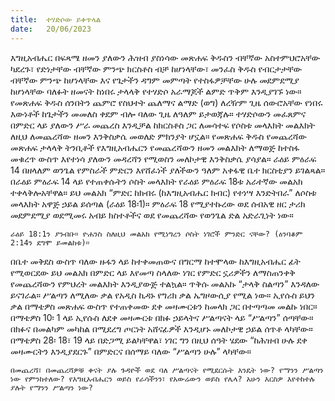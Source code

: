 ```yaml
---
title:  ተሃድሶው ይቀጥላል
date:   20/06/2023
---
```


እግዚአብሔር በፍጻሜ ዘመን ያለውን ሕዝብ ያስነሳው መጽሐፍ ቅዱስን ብቸኛው አስተምህሮአቸው ካደረጉ፣ የድነታቸው ብቸኛው ምንጭ ክርስቶስ ብቻ ከሆነላቸው፣ መንፈስ ቅዱስ የብርታታቸው ብቸኛው ምንጭ ከሆነላቸው እና የጌታችን ዳግም መምጣት የተስፋዎቻቸው ሁሉ መደምደሚያ ከሆነላቸው ባለፉት ዘመናት ከነበሩ ታላላቅ የተሃድሶ አራማጆች ልምድ ጥቅም እንዲያገኙ ነው። የመጽሐፍ ቅዱስ ሰንበትን ጨምሮ የስህተት ጨለማና ልማድ (ወግ) ለረዥም ጊዜ ሰውሮአቸው የነበሩ እውነቶች ከጌታችን መመለስ ቀደም ብሎ ባለው ጊዜ ለዓለም ይታወጃሉ። ተሃድሶውን መፈጸምና በምድር ላይ ያለውን ሥራ መጨረስ እንዲቻል ከክርስቶስ ጋር ለመሳተፍ የሶስቱ መላእክት መልእክት ለዚህ ለመጨረሻው ዘመን እንቅስቃሴ መወለድ ምክንያት ሆኗል። የመጽሐፍ ቅዱስ የመጨረሻው መጽሐፍ ታላላቅ ትንቢቶች የእግዚአብሔርን የመጨረሻውን ዘመን መልእክት ለማወጅ ከተስፋ መቁረጥ ውስጥ እየተነሳ ያለውን መዳረሻን የሚወስን መለኮታዊ እንቅስቃሴ ያሳያል። ራዕይ ምዕራፍ 14 በዘላለም ወንጌል የምስራች ምድርን እየሸፈነች ያለችውን ዓለም አቀፋዊ ቤተ ክርስቲያን ይገልጻል። በራዕይ ምዕራፍ 14 ላይ የተጠቀሱትን ሶስት መላእክት የራዕይ ምዕራፍ 18ቱ አራተኛው መልአክ ተቀላቅሎአቸዋል። ይህ መልአክ “ምድር ከክብሩ (ከእግዚአብሔር ክብር) የተነሣ እንድትበራ” ለሶስቱ መላእክት አዋጅ ኃይል ይሰጣል (ራዕይ 18፡1)። ምዕራፍ 18 የሚያተኩረው ወደ ሰብአዊ ዘር ታሪክ መደምደሚያ ወደሚመሩ አብይ ክስተቶችና ወደ የመጨረሻው የወንጌል ድል አድራጊነት ነው።

`ራዕይ 18:1ን ያንብቡ። ዮሐንስ ስለዚህ መልአክ የሚነግረን ሶስት ነገሮች ምንድር ናቸው? (ዕንባቆም 2:14ን ደግሞ ይመልከቱ)።`

በቤተ መቅደስ ውስጥ ባለው ዙፋን ላይ ከተቀመጠውና በግርማ ከተሞላው ከእግዚአብሔር ፊት የሚወርደው ይህ መልአክ በምድር ላይ እየመጣ ስላለው ነገር የምድር ኗሪዎችን ለማስጠንቀቅ የመጨረሻውን የምህረት መልእክት እንዲያውጅ ተልኳል። ጥቅሱ መልአኩ “ታላቅ ስልጣን” እንዳለው ይናገራል። ሥልጣን ለሚለው ቃል የአዲስ ኪዳኑ የግሪክ ቃል ኤግዞውሲያ የሚል ነው። ኢየሱስ ይህን ቃል በማቴዎስ መጽሐፍ ውስጥ የተጠቀመው ደቀ መዛሙርቱን ከመላክ ጋር በተጣጣመ መልኩ ነበር። በማቴዎስ 10፡ 1 ላይ ኢየሱስ ለደቀ መዛሙርቱ በክፉ ኃይላትና ሥልጣናት ላይ “ሥልጣን” ሰጣቸው። በክፉና በመልካም መካከል በሚደረግ ጦርነት አሸናፊዎች እንዲሆኑ መለኮታዊ ኃይል ሰጥቶ ላካቸው። በማቴዎስ 28፡ 18፣ 19 ላይ በድጋሚ ይልካቸዋል፣ ነገር ግን በዚህ ሰዓት ሄደው “ከሕዝብ ሁሉ ደቀ መዛሙርትን እንዲያደርጉ” በምድርና በሰማይ ባለው “ሥልጣን ሁሉ” ላካቸው።

`በመጨረሻ፣ በመጨረሻዎቹ ቀናት ያሉ ጉዳዮች ወደ ባለ ሥልጣናት የሚደርሱት እንዴት ነው? የማንን ሥልጣን ነው የምንከተለው? የእግዚአብሔርን ወይስ የራሳችንን፣ የአውሬውን ወይስ የሌላ? አሁን እርስዎ እየተከተሉ ያሉት የማንን ሥልጣን ነው?`